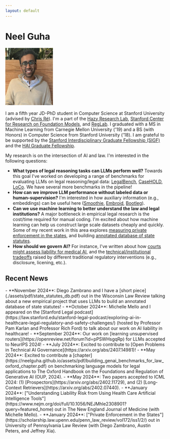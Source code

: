 ```yaml
---
layout: default
---
```


<h1>Neel Guha</h1>

<img src="./assets/img/prof_pic.jpg" alt="profile" width="150"/>


I am a fifth year JD-PhD student in Computer Science at Stanford University (advised by <a href="https://cs.stanford.edu/~chrismre/">Chris Ré</a>). I'm a part of the <a href="https://hazyresearch.stanford.edu/">Hazy Research Lab</a>, <a href="https://crfm.stanford.edu/">Stanford Center for Research on Foundation Models</a>, and <a href="https://reglab.stanford.edu/">RegLab</a>. I graduated with a MS in Machine Learning from Carnegie Mellon University ('19) and a BS (with Honors) in Computer Science from Stanford University ('18). I am grateful to be supported by the <a href="https://vpge.stanford.edu/fellowships-funding/sigf">Stanford Interdisciplinary Graduate Fellowship (SIGF)</a> and the <a href= "https://hai.stanford.edu/fellows">HAI Graduate Fellowship</a>. 


My research is on the intersection of AI and law. I'm interested in the following questions: 

- **What types of legal reasoning tasks can LLMs perform well?** Towards this goal I've worked on developing a range of benchmarks for evaluating LLMs on legal reasoning/legal data: [LegalBench](https://hazyresearch.stanford.edu/legalbench/), [CaseHOLD](http://arxiv.org/abs/2104.08671), [LoCo](https://arxiv.org/abs/2402.07440). We have several more benchmarks in the pipeline!
- **How can we improve LLM performance without labeled data or human-supervision?** I'm interested in how auxiliary information (e.g., embeddings) can be useful here ([Smoothie](https://openreview.net/forum?id=pPSWHsgqRp), [Embroid](http://arxiv.org/abs/2307.11031), [Bootleg](https://www.cidrdb.org/cidr2021/papers/cidr2021_paper13.pdf)).
- **Can we use machine learning to better understand the law and legal institutions?** A major bottleneck in empirical legal research is the cost/time required for manual coding. I'm excited about how machine learning can help us construct large scale datasets cheaply and quickly. Some of my recent work in this area explores [measuring private enforcement in the states](https://scholarship.law.upenn.edu/penn_law_review/vol172/iss1/2/), and building [annotated database of state statutes](./assets/pdf/state_statutes_db.pdf).
- **How should we govern AI?** For instance, I've written about how [courts might assess liability for medical AI](https://www.nejm.org/doi/full/10.1056/NEJMhle2308901?query=featured_home), and the [technical/institutional tradeoffs](https://dho.stanford.edu/wp-content/uploads/AI_Regulation.pdf) raised by different traditional regulatory interventions (e.g., disclosure, licening, etc.).

<h2> Recent News</h2>
- **November 2024**: Diego Zambrano and I have a [short piece](./assets/pdf/state_statutes_db.pdf) out in the Wisconsin Law Review talking about a new empirical project that uses LLMs to build an annotated database of state statutes!
- **October 2024**: Michelle Mello and I appeared on the [Stanford Legal podcast](https://law.stanford.edu/stanford-legal-podcast/exploring-ai-in-healthcare-legal-regulatory-and-safety-challenges/) (hosted by Professor Pam Karlan and Professor Rich Ford) to talk about our work on AI liability in healthcare!
- **September 2024**: Our work on [learning unsupervised routers](https://openreview.net/forum?id=pPSWHsgqRp) for LLMs accepted to NeurIPS 2024!
- **July 2024**: Excited to contribute to [Open Problems in Technical AI Governance](https://arxiv.org/abs/2407.14981)!
- **May 2024**: Excited to contribute a [chapter](https://neelguha.github.io/assets/pdf/building_genai_benchmarks_for_law_oxford_chapter.pdf) on benchmarking language models for legal applications to The Oxford Handbook on the Foundations and Regulation of Generative AI (OUP, 2024).
- **May 2024**: Two papers accepted to ICML 2024: (1) [Prospectors](https://arxiv.org/abs/2402.11729), and (2) [Long-Context Retrievers](https://arxiv.org/abs/2402.07440).
- **January 2024**: ["Understanding Liability Risk from Using Health Care Artificial Intelligence Tools"](https://www.nejm.org/doi/full/10.1056/NEJMhle2308901?query=featured_home) out in The New England Journal of Medicine (with Michelle Mello).
- **January 2024**: ["Private Enforcement in the States"](https://scholarship.law.upenn.edu/penn_law_review/vol172/iss1/2/) out in University of Pennsylvania Law Review (with Diego Zambrano, Austin Peters, and Jeffrey Xia).